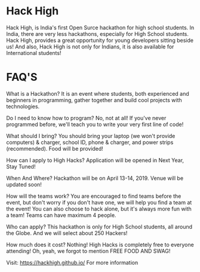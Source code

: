 # Hack High

Hack High, is India's first Open Surce hackathon for high school students. In India, there are very less hackathons, especially for High School students. Hack High, provides a great opportunity for young developers sitting beside us! And also, Hack High is not only for Indians, it is also available for International students!

# FAQ'S
What is a Hackathon?
It is an event where students, both experienced and beginners in programming, gather together and build cool projects with technologies.

Do I need to know how to program?
No, not at all! If you've never programmed before, we'll teach you to write your very first line of code!

What should I bring?
You should bring your laptop (we won't provide computers) & charger, school ID, phone & charger, and power strips (recommended). Food will be provided!


How can I apply to High Hacks?
Application will be opened in Next Year, Stay Tuned!

When And Where?
Hackathon will be on April 13-14, 2019. Venue will be updated soon!

How will the teams work?
You are encouraged to find teams before the event, but don't worry if you don't have one, we will help you find a team at the event! You can also choose to hack alone, but it's always more fun with a team! Teams can have maximum 4 people.

Who can apply?
This hackathon is only for High School students, all around the Globe. And we will select about 250 Hackers!

How much does it cost?
Nothing! High Hacks is completely free to everyone attending! Oh, yeah, we forgot to mention FREE FOOD AND SWAG!

Visit: https://hackhigh.github.io/ For more information
